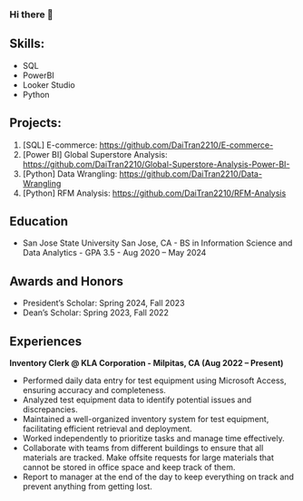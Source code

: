 ### Hi there 👋

<!--
**DaiTran2210/daitran2210** is a ✨ _special_ ✨ repository because its `README.md` (this file) appears on your GitHub profile.

Here are some ideas to get you started:

- 🔭 I’m currently working on ...
- 🌱 I’m currently learning ...
- 👯 I’m looking to collaborate on ...
- 🤔 I’m looking for help with ...
- 💬 Ask me about ...
- 📫 How to reach me: ...
- 😄 Pronouns: ...
- ⚡ Fun fact: ...
-->
 ## Skills:
 - SQL
 - PowerBI
 - Looker Studio
 - Python

## Projects:
1.  [SQL] E-commerce: https://github.com/DaiTran2210/E-commerce-
2.  [Power BI] Global Superstore Analysis: https://github.com/DaiTran2210/Global-Superstore-Analysis-Power-BI-
3.  [Python] Data Wrangling: https://github.com/DaiTran2210/Data-Wrangling
4.  [Python] RFM Analysis: https://github.com/DaiTran2210/RFM-Analysis
   
## Education
- San Jose State University San Jose, CA - 
BS in Information Science and Data Analytics - GPA 3.5 - Aug 2020 – May 2024


## Awards and Honors
- President’s Scholar: Spring 2024, Fall 2023
- Dean’s Scholar: Spring 2023, Fall 2022

## Experiences
**Inventory Clerk @ KLA Corporation - Milpitas, CA (Aug 2022 – Present)**
  - Performed daily data entry for test equipment using Microsoft Access, ensuring accuracy and completeness.
  - Analyzed test equipment data to identify potential issues and discrepancies.
  - Maintained a well-organized inventory system for test equipment, facilitating efficient retrieval and deployment.
  - Worked independently to prioritize tasks and manage time effectively.
  - Collaborate with teams from different buildings to ensure that all materials are tracked. Make offsite requests for large materials that cannot be stored in office space and keep track of them.
  - Report to manager at the end of the day to keep everything on track and prevent anything from getting lost.
